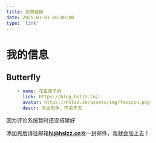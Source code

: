 ```yaml
---
title: 友情链接
date: 2025-01-01 00:00:00
type: 'link'
---
```


# 我的信息

## Butterfly

``` yaml
    - name: 花生莲子粥
      link: https://blog.hslzz.cn/
      avatar: https://hslzz.cn/assets/img/favicon.png
      descr: 与世无争，不染于泥
```

因为评论系统暂时还没搭建好

添加完后请往邮箱**hi@hslzz.cn**发一封邮件，我就会加上去！
